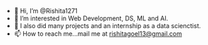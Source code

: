 - 👋 Hi, I’m @Rishita1271
- 👀 I’m interested in Web Development, DS, ML and AI.
- 🌱 I also did many projects and an internship as a data scienctist.
- 📫 How to reach me...mail me at rishitagoel13@gmail.com

<!---
Rishita1271/Rishita1271 is a ✨ special ✨ repository because its `README.md` (this file) appears on your GitHub profile.
You can click the Preview link to take a look at your changes.
--->

